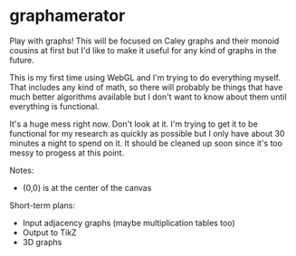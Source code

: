 # graphamerator

Play with graphs!  This will be focused on Caley graphs and their monoid cousins at first but I'd like to make it useful for any kind of graphs in the future.

This is my first time using WebGL and I'm trying to do everything myself.  That includes any kind of math, so there will probably be things that have much better algorithms available but I don't want to know about them until everything is functional.

It's a huge mess right now.  Don't look at it.  I'm trying to get it to be functional for my research as quickly as possible but I only have about 30 minutes a night to spend on it.  It should be cleaned up soon since it's too messy to progess at this point.

Notes: 
* (0,0) is at the center of the canvas

Short-term plans:
* Input adjacency graphs (maybe multiplication tables too)
* Output to TikZ
* 3D graphs
